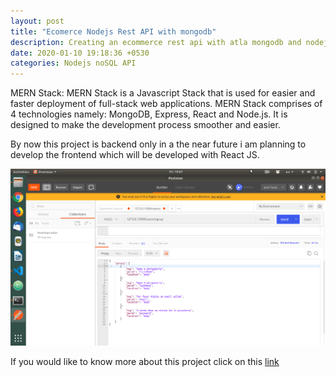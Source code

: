 ```yaml
---
layout: post
title: "Ecomerce Nodejs Rest API with mongodb"
description: Creating an ecommerce rest api with atla mongodb and nodejs.
date: 2020-01-10 19:18:36 +0530
categories: Nodejs noSQL API
---
```


MERN Stack: MERN Stack is a Javascript Stack that is used for easier and faster deployment of full-stack web applications. MERN Stack comprises of 4 technologies namely: MongoDB, Express, React and Node.js. It is designed to make the development process smoother and easier.

By now this project is backend only in a the near future i am planning to develop the frontend which will be developed with React JS.

<img src="/assets/images/projects/ecomerceapi.png" >

If you would like to know more about this project click on this [link](https://github.com/tandavala/ecommerce-backend)
